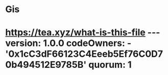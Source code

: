 # Gis
# https://tea.xyz/what-is-this-file --- version: 1.0.0 codeOwners:   - '0x1cC3dF66123C4Eeeb5Ef76C0D70b494512E9785B' quorum: 1

